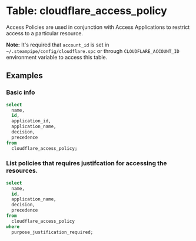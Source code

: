# Table: cloudflare_access_policy

Access Policies are used in conjunction with Access Applications to restrict access to a particular resource.

**Note:** It's required that `account_id` is set in `~/.steampipe/config/cloudflare.spc` or through `CLOUDFLARE_ACCOUNT_ID` environment variable to access this table.

## Examples

### Basic info

```sql
select
  name,
  id,
  application_id,
  application_name,
  decision,
  precedence
from
  cloudflare_access_policy;
```

### List policies that requires justifcation for accessing the resources.

```sql
select
  name,
  id,
  application_name,
  decision,
  precedence
from
  cloudflare_access_policy
where
  purpose_justification_required;
```
